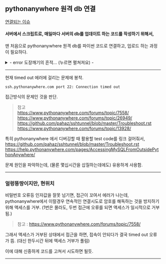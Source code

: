 ## pythonanywhere 원격 db 연결
<a href="https://github.com/Kimdonghyeon7645/ScienceProject/issues/3">연결되는 이슈</a>

#### 서버에서 스크립트로, 매일마다 서버의 db를 업데이트 하는 코드를 작성하기 위해서,

맨 처음으로 pythonanywhere 원격 db를 파이썬 코드로 연결하고, 업로드 하는 과정이 필요하다.

<details>
  <summary> - error 도장깨기의 흔적... (누르면 펼쳐져요) - </summary>
  
  ```
  2020-03-31 13:28:08,610| ERROR   | Secsh channel 0 open FAILED: open failed: Administratively prohibited
  2020-03-31 13:28:08,610| ERROR   | Could not establish connection from ('127.0.0.1', 2460) to remote side of the tunnel
  Traceback (most recent call last):
    File "C:/PycharmProjects/과학 프로젝트/ssh access-test 2.py", line 30, in <module>
      database=f'{user_name}${database_name}',
    File "C:\PycharmProjects\과학 프로젝트\venv\lib\site-packages\mysql\connector\__init__.py", line 179, in connect
      return MySQLConnection(*args, **kwargs)
    File "C:\PycharmProjects\과학 프로젝트\venv\lib\site-packages\mysql\connector\connection.py", line 95, in __init__
      self.connect(**kwargs)
    File "C:\PycharmProjects\과학 프로젝트\venv\lib\site-packages\mysql\connector\abstracts.py", line 716, in connect
      self._open_connection()
    File "C:\PycharmProjects\과학 프로젝트\venv\lib\site-packages\mysql\connector\connection.py", line 207, in _open_connection
      self._do_handshake()
    File "C:\PycharmProjects\과학 프로젝트\venv\lib\site-packages\mysql\connector\connection.py", line 99, in _do_handshake
      packet = self._socket.recv()
    File "C:\PycharmProjects\과학 프로젝트\venv\lib\site-packages\mysql\connector\network.py", line 243, in recv_plain
      raise errors.InterfaceError(errno=2013)
  mysql.connector.errors.InterfaceError: 2013: Lost connection to MySQL server during query
  ```
  
  와 같은 오류로 삽질...
  
  문제는 문법오류에 있었던것 같음,
  그래도 해결이 안되던데, 문제는 인자값중 호스트, 포트 번호가 이상했었음.
  추가로 로컬 호스트 번호는 localhost 대신 127.0.0.1 을 이용해야함.
  
  > 참고
  https://www.pythonanywhere.com/forums/topic/10934/  
  https://www.pythonanywhere.com/forums/topic/26949/  
  https://andromedarabbit.net/ssh-%EC%A0%91%EC%86%8D%EC%9D%B4-%EC%9E%90%EA%BE%B8-%EB%81%8A%EA%B2%A8%EC%84%9C-%EC%A7%9C%EC%A6%9D%EB%82%A0-%EB%95%8C/
  
  > 사실 이게 뭔문젠지 몰라서, ssh 연결에 대해서 (포트 바인딩등) 공부하고, /etc/ssh/sshd_config 설정에서 삽질.
  
</details>  

***

현재 timed out 에러에 걸리는 문제에 봉착.

```
ssh.pythonanywhere.com port 22: Connection timed out
```

접근방식의 문제인 것을 판단. 

> 참고  
https://www.pythonanywhere.com/forums/topic/7558/  
https://www.pythonanywhere.com/forums/topic/26949/  
https://github.com/pahaz/sshtunnel/blob/master/Troubleshoot.rst  
https://www.pythonanywhere.com/forums/topic/13928/  

특히 pythonanywhere 에서 디버깅할 때 활용할 test code를 링크 걸어줘서,
https://github.com/pahaz/sshtunnel/blob/master/Troubleshoot.rst  
https://help.pythonanywhere.com/pages/AccessingMySQLFromOutsidePythonAnywhere/  

문제 원인을 파악하는데, (물론 몇십시간을 삽질하는데에도) 유용하게 사용함.

***

### 얼렁뚱땅이지만, 현위치

비밀번호 오류등 인자값을 잘못 넘기면, 접근이 꼬여서 에러가 나는데, 
pythonanywhere에서 이럴경우 연속적인 연결시도로 암호를 해독하는 것을 방지하기 위해 액세스를 거부.
(1번은 몰라도, 두번 접근에 오류를 되면 액세스가 일시적으로 거부됨.)

> 참고 : https://www.pythonanywhere.com/forums/topic/7558/

그래서 액세스가 거부된 상태에서 접근을 하면, 접속이 안되다가 결국 timed out 오류가 뜸.
(대신 한두시간 뒤에 액세스 거부가 풀림)

이에 대해 신중하게 코드를 고쳐서 시도하면 될듯.

***
